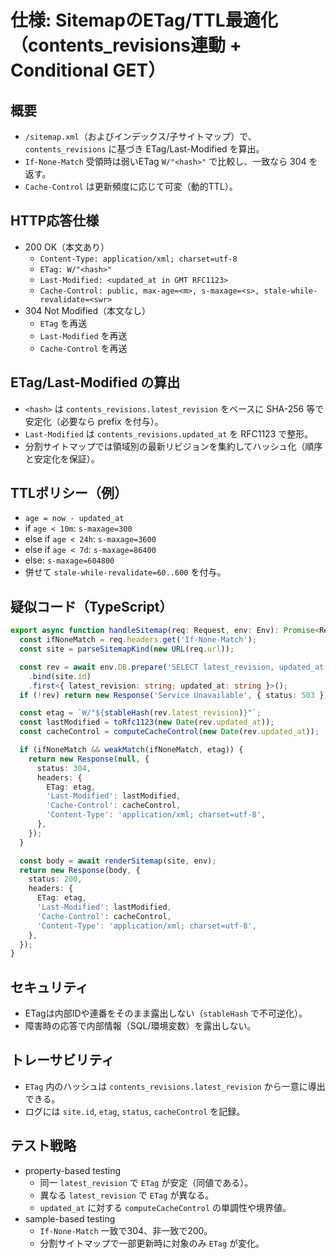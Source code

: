 # 仕様: SitemapのETag/TTL最適化（contents_revisions連動 + Conditional GET）

## 概要
- `/sitemap.xml`（およびインデックス/子サイトマップ）で、`contents_revisions` に基づき ETag/Last-Modified を算出。
- `If-None-Match` 受領時は弱いETag `W/"<hash>"` で比較し、一致なら 304 を返す。
- `Cache-Control` は更新頻度に応じて可変（動的TTL）。

## HTTP応答仕様
- 200 OK（本文あり）
  - `Content-Type: application/xml; charset=utf-8`
  - `ETag: W/"<hash>"`
  - `Last-Modified: <updated_at in GMT RFC1123>`
  - `Cache-Control: public, max-age=<m>, s-maxage=<s>, stale-while-revalidate=<swr>`
- 304 Not Modified（本文なし）
  - `ETag` を再送
  - `Last-Modified` を再送
  - `Cache-Control` を再送

## ETag/Last-Modified の算出
- `<hash>` は `contents_revisions.latest_revision` をベースに SHA-256 等で安定化（必要なら prefix を付与）。
- `Last-Modified` は `contents_revisions.updated_at` を RFC1123 で整形。
- 分割サイトマップでは領域別の最新リビジョンを集約してハッシュ化（順序と安定化を保証）。

## TTLポリシー（例）
- `age = now - updated_at`
- if `age < 10m`: `s-maxage=300`
- else if `age < 24h`: `s-maxage=3600`
- else if `age < 7d`: `s-maxage=86400`
- else: `s-maxage=604800`
- 併せて `stale-while-revalidate=60..600` を付与。

## 疑似コード（TypeScript）
```ts
export async function handleSitemap(req: Request, env: Env): Promise<Response> {
  const ifNoneMatch = req.headers.get('If-None-Match');
  const site = parseSitemapKind(new URL(req.url));

  const rev = await env.DB.prepare('SELECT latest_revision, updated_at FROM contents_revisions WHERE site = ? LIMIT 1')
    .bind(site.id)
    .first<{ latest_revision: string; updated_at: string }>();
  if (!rev) return new Response('Service Unavailable', { status: 503 });

  const etag = `W/"${stableHash(rev.latest_revision)}"`;
  const lastModified = toRfc1123(new Date(rev.updated_at));
  const cacheControl = computeCacheControl(new Date(rev.updated_at));

  if (ifNoneMatch && weakMatch(ifNoneMatch, etag)) {
    return new Response(null, {
      status: 304,
      headers: {
        ETag: etag,
        'Last-Modified': lastModified,
        'Cache-Control': cacheControl,
        'Content-Type': 'application/xml; charset=utf-8',
      },
    });
  }

  const body = await renderSitemap(site, env);
  return new Response(body, {
    status: 200,
    headers: {
      ETag: etag,
      'Last-Modified': lastModified,
      'Cache-Control': cacheControl,
      'Content-Type': 'application/xml; charset=utf-8',
    },
  });
}
```

## セキュリティ
- ETagは内部IDや連番をそのまま露出しない（`stableHash` で不可逆化）。
- 障害時の応答で内部情報（SQL/環境変数）を露出しない。

## トレーサビリティ
- `ETag` 内のハッシュは `contents_revisions.latest_revision` から一意に導出できる。
- ログには `site.id`, `etag`, `status`, `cacheControl` を記録。

## テスト戦略
- property-based testing
  - 同一 `latest_revision` で `ETag` が安定（同値である）。
  - 異なる `latest_revision` で `ETag` が異なる。
  - `updated_at` に対する `computeCacheControl` の単調性や境界値。
- sample-based testing
  - `If-None-Match` 一致で304、非一致で200。
  - 分割サイトマップで一部更新時に対象のみ `ETag` が変化。

